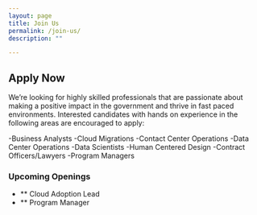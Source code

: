 ```yaml
---
layout: page
title: Join Us
permalink: /join-us/
description: ""

---
```


## Apply Now
We’re looking for highly skilled professionals that are passionate about making a positive impact in the government and thrive in fast paced environments. Interested candidates with hands on experience in the following areas are encouraged to apply:

-Business Analysts
-Cloud Migrations
-Contact Center Operations
-Data Center Operations
-Data Scientists 
-Human Centered Design
-Contract Officers/Lawyers 
-Program Managers

### Upcoming Openings

- ** Cloud Adoption Lead
- ** Program Manager
